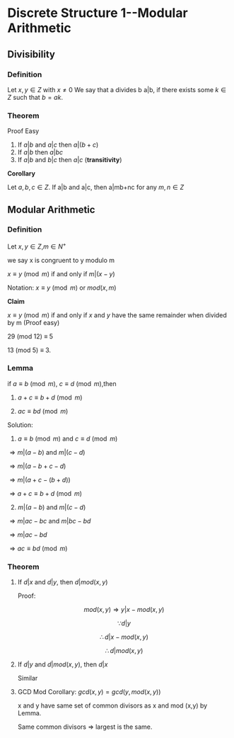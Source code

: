 # Discrete Structure 1--Modular Arithmetic
## Divisibility
### Definition
Let $x,y\in Z$ with $x\neq0$
We say that a divides b
a|b, if there exists some $k\in Z$ such that $b = ak$.

### Theorem
Proof Easy

1. If $a|b$ and $a|c$ then $a|(b+c)$
2. If $a|b$ then $a|bc$
3. If $a|b$ and $b|c$ then $a|c$ (**transitivity**)

**Corollary** 

Let $a, b, c \in Z$. If a|b and a|c, then a|mb+nc for any $m, n \in Z$

## Modular Arithmetic
### Definition

Let $x,y\in Z$,$m\in N^{+}$

we say x is congruent to y modulo m 

$x\equiv y\pmod m$ if and only if $m|(x-y)$

Notation: $x\equiv y\pmod m$ or $mod(x,m)$

**Claim** 

$x\equiv y\pmod m$ if and only if $x$ and $y$ have the same remainder when divided by m (Proof easy)

29 (mod 12) ≡ 5

13 (mod 5) ≡ 3.

### Lemma

if $a\equiv b\pmod m$, $c\equiv d\pmod m$,then

1. $a+c\equiv b+d\pmod m$

2. $ac\equiv bd\pmod m$

Solution:

1. $a\equiv b\pmod m$ and $c\equiv d\pmod m$

$\Rightarrow m|(a-b)$ and $m|(c-d)$

$\Rightarrow m|(a-b+c-d)$

$\Rightarrow m|(a+c-(b+d))$

$\Rightarrow a+c\equiv b+d\pmod m$

2. $m|(a-b)$ and $m|(c-d)$

$\Rightarrow m|ac-bc$ and $m|bc-bd$

$\Rightarrow m|ac-bd$

$\Rightarrow ac\equiv bd \pmod m$

### Theorem

1. If $d|x$ and $d|y$, then $d|mod(x,y)$

    Proof:

    $$mod(x,y)\Rightarrow y|x-mod(x,y)$$

    $$\because d|y$$

    $$\therefore d|x-mod(x,y)$$

    $$\therefore d|mod(x,y)$$

2. If $d|y$ and $d|mod(x,y)$, then $d|x$

    Similar

3. GCD Mod Corollary: $gcd(x,y)=gcd(y,mod(x,y))$

    x and y have same set of common divisors as x and mod (x,y) by Lemma.

    Same common divisors $\Rightarrow$ largest is the same.